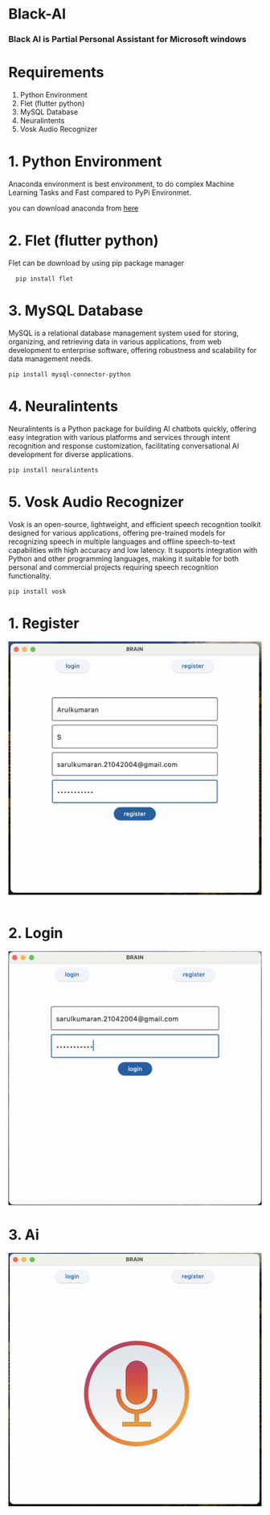 # Black-AI

### Black AI is Partial Personal Assistant for Microsoft windows

# Requirements

<ol>
  <li>Python Environment</li>
  <li>Flet (flutter python)</li>
  <li>MySQL Database</li>
  <li>Neuralintents</li>
  <li>Vosk Audio Recognizer</li>
</ol>

# 1. Python Environment

<p>Anaconda environment is best environment, to do complex Machine Learning Tasks and Fast compared to PyPi Environmet.</p>
<p>you can download anaconda from <a href="https://www.anaconda.com/download">here</a></p>

# 2. Flet (flutter python)

<p>Flet can be download by using pip package manager</p>
      
      pip install flet

# 3. MySQL Database

<p>MySQL is a relational database management system used for storing, organizing, and retrieving data in various applications, from web development to enterprise software, offering robustness and scalability for data management needs.</p>

    pip install mysql-connector-python

# 4. Neuralintents 

<p>Neuralintents is a Python package for building AI chatbots quickly, offering easy integration with various platforms and services through intent recognition and response customization, facilitating conversational AI development for diverse applications.</p>

    pip install neuralintents

# 5. Vosk Audio Recognizer

<p>Vosk is an open-source, lightweight, and efficient speech recognition toolkit designed for various applications, offering pre-trained models for recognizing speech in multiple languages and offline speech-to-text capabilities with high accuracy and low latency. It supports integration with Python and other programming languages, making it suitable for both personal and commercial projects requiring speech recognition functionality.</p>

    pip install vosk



# 1. Register 
<img src="register.png">

<br>
<br>

# 2. Login
<img src="login.png">

# 3. Ai
<img src="ai.png">
